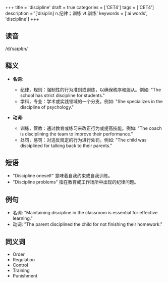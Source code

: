 +++
title = 'discipline'
draft = true
categories = ['CET4']
tags = ['CET4']
description = '[ˈdisiplin] n.纪律；训练 vt.训练'
keywords = ['ai words', 'discipline']
+++

## 读音
/dɪˈsaɪplɪn/

## 释义
- **名词**:
  - 纪律，规则：强制性的行为准则或训练，以确保秩序和服从。例如: "The school has strict discipline for students."
  - 学科，专业：学术或实践领域的一个分支。例如: "She specializes in the discipline of psychology."

- **动词**:
  - 训练，管教：通过教育或练习来改正行为或提高技能。例如: "The coach is disciplining the team to improve their performance."
  - 处罚，惩罚：对违反规定的行为进行处罚。例如: "The child was disciplined for talking back to their parents."

## 短语
- "Discipline oneself" 意味着自我约束或自我训练。
- "Discipline problems" 指在教育或工作场所中出现的纪律问题。

## 例句
- 名词: "Maintaining discipline in the classroom is essential for effective learning."
- 动词: "The parent disciplined the child for not finishing their homework."

## 同义词
- Order
- Regulation
- Control
- Training
- Punishment
